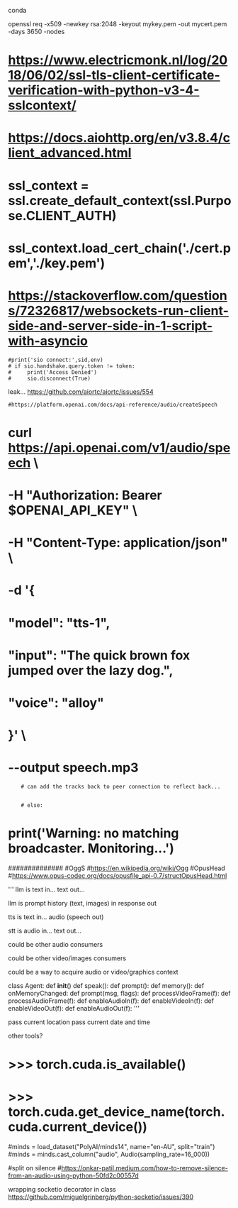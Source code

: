 
conda


openssl req -x509 -newkey rsa:2048 -keyout mykey.pem -out mycert.pem -days 3650 -nodes


# https://www.electricmonk.nl/log/2018/06/02/ssl-tls-client-certificate-verification-with-python-v3-4-sslcontext/
# https://docs.aiohttp.org/en/v3.8.4/client_advanced.html
# ssl_context = ssl.create_default_context(ssl.Purpose.CLIENT_AUTH)
# ssl_context.load_cert_chain('./cert.pem','./key.pem')

# https://stackoverflow.com/questions/72326817/websockets-run-client-side-and-server-side-in-1-script-with-asyncio

    #print('sio connect:',sid,env)
    # if sio.handshake.query.token != token: 
    #     print('Access Denied')
    #     sio.disconnect(True)
leak... 
    https://github.com/aiortc/aiortc/issues/554


    #https://platform.openai.com/docs/api-reference/audio/createSpeech

# curl https://api.openai.com/v1/audio/speech \
#   -H "Authorization: Bearer $OPENAI_API_KEY" \
#   -H "Content-Type: application/json" \
#   -d '{
#     "model": "tts-1",
#     "input": "The quick brown fox jumped over the lazy dog.",
#     "voice": "alloy"
#   }' \
#   --output speech.mp3



        # can add the tracks back to peer connection to reflect back... 


        # else:
#     print('Warning: no matching broadcaster.  Monitoring...')

##############
#OggS
#https://en.wikipedia.org/wiki/Ogg 
#OpusHead
#https://www.opus-codec.org/docs/opusfile_api-0.7/structOpusHead.html

'''
llm is text in... text out... 


llm is prompt history (text, images) in response out

tts is text in... audio (speech out)

stt is audio in... text out... 

could be other audio consumers

could be other video/images consumers

could be a way to acquire audio or video/graphics context

class Agent:
    def __init__()
    def speak():
    def prompt():
    def memory():
    def onMemoryChanged:
    def prompt(msg, flags):
    def processVideoFrame(f):
    def processAudioFrame(f):
    def enableAudioIn(f):
    def enableVideoIn(f):
    def enableVideoOut(f):
    def enableAudioOut(f):
'''

pass current location
pass current date and time

other tools?


# >>> torch.cuda.is_available()
# >>> torch.cuda.get_device_name(torch.cuda.current_device())


#minds = load_dataset("PolyAI/minds14", name="en-AU", split="train")
#minds = minds.cast_column("audio", Audio(sampling_rate=16_000))


#split on silence
#https://onkar-patil.medium.com/how-to-remove-silence-from-an-audio-using-python-50fd2c00557d


wrapping socketio decorator in class
https://github.com/miguelgrinberg/python-socketio/issues/390